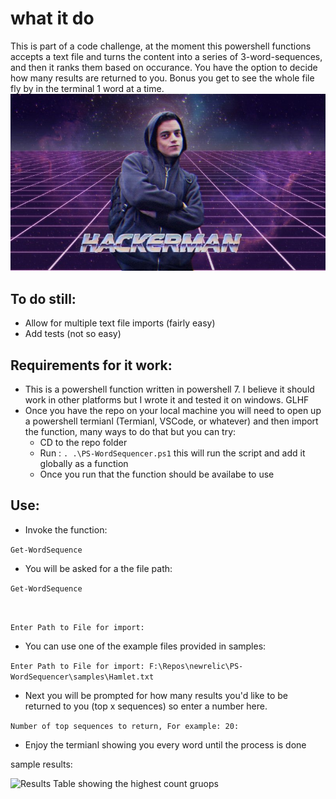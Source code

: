 # what it do
This is part of a code challenge, at the moment this powershell functions accepts a text file and turns the content into a series of 3-word-sequences, and then it ranks them based on occurance. You have the option to decide how many results are returned to you. 
Bonus you get to see the whole file fly by in the terminal 1 word at a time.
![hackerman](./Assets/hackerman.jpg?raw=true "hackerman") 

## To do still:
* Allow for multiple text file imports (fairly easy)
* Add tests (not so easy)


## Requirements for it work:
* This is a powershell function written in powershell 7. I believe it should work in other platforms but I wrote it and tested it on windows. GLHF
* Once you have the repo on your local machine you will need to open up a powershell termianl (Termianl, VSCode, or whatever) and then import the function, many ways to do that but you can try:
  * CD to the repo folder
  * Run :
   ```. .\PS-WordSequencer.ps1```
   this will run the script and add it globally as a function
  * Once you run that the function should be availabe to use

## Use:
* Invoke the function:

``` Get-WordSequence ```
* You will be asked for a the file path:

<code>Get-WordSequence  

Enter Path to File for import: </code>
* You can use one of the example files provided in samples:  
  
```Enter Path to File for import: F:\Repos\newrelic\PS-WordSequencer\samples\Hamlet.txt```

* Next you will be prompted for how many results you'd like to be returned to you (top x sequences) so enter a number here.

```Number of top sequences to return, For example: 20:```
* Enjoy the termianl showing you every word until the process is done

sample results:

![Results Table showing the highest count gruops](Assets/results.png?raw=true "result table")



  





